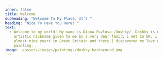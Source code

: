 ```yaml
---
inner: false
title: Welcome
subheading: "Welcome To My Place, It’s "
heading: "Nice To Have You Here! "
text:
  - Welcome to my world! My name is Diana Pavlova /Doshky/. Doshky is my
    artistic nickname given to me by a very dear family I met in UK. I spent
    almost nine years in Great Britain and there I discovered my love of
    painting.
image: ./assets/images/paintings/doshky-background.png
---
```

